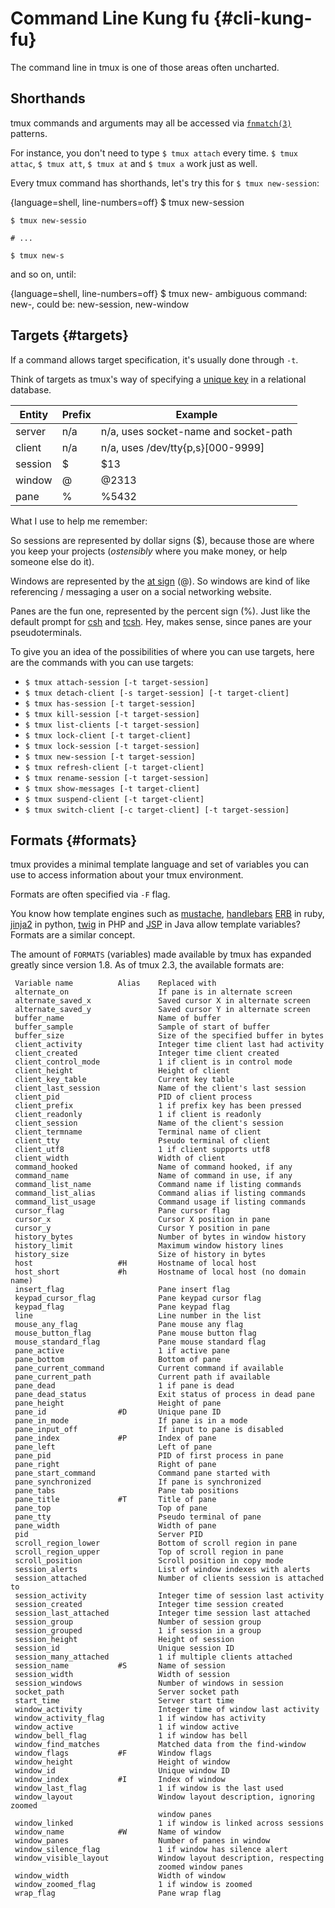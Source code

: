 # Command Line Kung fu {#cli-kung-fu}

The command line in tmux is one of those areas often uncharted.

## Shorthands

tmux commands and arguments may all be accessed via [`fnmatch(3)`](http://pubs.opengroup.org/onlinepubs/9699919799/functions/fnmatch.html)
patterns.

For instance, you don't need to type `$ tmux attach` every time. `$ tmux attac`,
`$ tmux att`, `$ tmux at` and `$ tmux a` work just as well.

Every tmux command has shorthands, let's try this for `$ tmux new-session`:

{language=shell, line-numbers=off}
    $ tmux new-session

    $ tmux new-sessio

    # ...

    $ tmux new-s

and so on, until:

{language=shell, line-numbers=off}
    $ tmux new-
    ambiguous command: new-, could be: new-session, new-window

## Targets {#targets}

If a command allows target specification, it's usually done through `-t`.

Think of targets as tmux's way of specifying a [unique key](https://en.wikipedia.org/wiki/Unique_key)
in a relational database.

| Entity    | Prefix | Example                               |
|-----------|--------|---------------------------------------|
| server    | n/a    | n/a, uses socket-name and socket-path |
| client    | n/a    | n/a, uses /dev/tty{p,s}[000-9999]     |
| session   | $      | $13                                   |
| window    | @      | @2313                                 |
| pane      | %      | %5432                                 |

What I use to help me remember:

So sessions are represented by dollar signs ($), because those are where you keep
your projects (*ostensibly* where you make money, or help someone else do it).

Windows are represented by the [at sign](https://en.wikipedia.org/wiki/At_sign)
(@). So windows are kind of like referencing / messaging a user on a social
networking website.

Panes are the fun one, represented by the percent sign (%). Just like the
default prompt for [csh](https://en.wikipedia.org/wiki/C_shell) and
[tcsh](https://en.wikipedia.org/wiki/Tcsh). Hey, makes sense, since panes are
your pseudoterminals.

To give you an idea of the possibilities of where you can use targets, here are
the commands with you can use targets:

- `$ tmux attach-session [-t target-session]`
- `$ tmux detach-client [-s target-session] [-t target-client]`
- `$ tmux has-session [-t target-session]`
- `$ tmux kill-session [-t target-session]`
- `$ tmux list-clients [-t target-session]`
- `$ tmux lock-client [-t target-client]`
- `$ tmux lock-session [-t target-session]`
- `$ tmux new-session [-t target-session]`
- `$ tmux refresh-client [-t target-client]`
- `$ tmux rename-session [-t target-session]`
- `$ tmux show-messages [-t target-client]`
- `$ tmux suspend-client [-t target-client]`
- `$ tmux switch-client [-c target-client] [-t target-session]`

## Formats {#formats}

tmux provides a minimal template language and set of variables you can use to
access information about your tmux environment.

Formats are often specified via `-F` flag.

You know how template engines such as
[mustache](https://mustache.github.io/), [handlebars](http://handlebarsjs.com/)
[ERB](http://ruby-doc.org/stdlib-2.3.3/libdoc/erb/rdoc/ERB.html) in ruby,
[jinja2](http://jinja.pocoo.org/docs/dev/) in python,
[twig](http://twig.sensiolabs.org/) in PHP and
[JSP](https://en.wikipedia.org/wiki/JavaServer_Pages) in Java allow template
variables? Formats are a similar concept.

The amount of `FORMATS` (variables) made available by tmux has expanded greatly
since version 1.8. As of tmux 2.3, the available formats are:

     Variable name          Alias    Replaced with
     alternate_on                    If pane is in alternate screen
     alternate_saved_x               Saved cursor X in alternate screen
     alternate_saved_y               Saved cursor Y in alternate screen
     buffer_name                     Name of buffer
     buffer_sample                   Sample of start of buffer
     buffer_size                     Size of the specified buffer in bytes
     client_activity                 Integer time client last had activity
     client_created                  Integer time client created
     client_control_mode             1 if client is in control mode
     client_height                   Height of client
     client_key_table                Current key table
     client_last_session             Name of the client's last session
     client_pid                      PID of client process
     client_prefix                   1 if prefix key has been pressed
     client_readonly                 1 if client is readonly
     client_session                  Name of the client's session
     client_termname                 Terminal name of client
     client_tty                      Pseudo terminal of client
     client_utf8                     1 if client supports utf8
     client_width                    Width of client
     command_hooked                  Name of command hooked, if any
     command_name                    Name of command in use, if any
     command_list_name               Command name if listing commands
     command_list_alias              Command alias if listing commands
     command_list_usage              Command usage if listing commands
     cursor_flag                     Pane cursor flag
     cursor_x                        Cursor X position in pane
     cursor_y                        Cursor Y position in pane
     history_bytes                   Number of bytes in window history
     history_limit                   Maximum window history lines
     history_size                    Size of history in bytes
     host                   #H       Hostname of local host
     host_short             #h       Hostname of local host (no domain name)
     insert_flag                     Pane insert flag
     keypad_cursor_flag              Pane keypad cursor flag
     keypad_flag                     Pane keypad flag
     line                            Line number in the list
     mouse_any_flag                  Pane mouse any flag
     mouse_button_flag               Pane mouse button flag
     mouse_standard_flag             Pane mouse standard flag
     pane_active                     1 if active pane
     pane_bottom                     Bottom of pane
     pane_current_command            Current command if available
     pane_current_path               Current path if available
     pane_dead                       1 if pane is dead
     pane_dead_status                Exit status of process in dead pane
     pane_height                     Height of pane
     pane_id                #D       Unique pane ID
     pane_in_mode                    If pane is in a mode
     pane_input_off                  If input to pane is disabled
     pane_index             #P       Index of pane
     pane_left                       Left of pane
     pane_pid                        PID of first process in pane
     pane_right                      Right of pane
     pane_start_command              Command pane started with
     pane_synchronized               If pane is synchronized
     pane_tabs                       Pane tab positions
     pane_title             #T       Title of pane
     pane_top                        Top of pane
     pane_tty                        Pseudo terminal of pane
     pane_width                      Width of pane
     pid                             Server PID
     scroll_region_lower             Bottom of scroll region in pane
     scroll_region_upper             Top of scroll region in pane
     scroll_position                 Scroll position in copy mode
     session_alerts                  List of window indexes with alerts
     session_attached                Number of clients session is attached to
     session_activity                Integer time of session last activity
     session_created                 Integer time session created
     session_last_attached           Integer time session last attached
     session_group                   Number of session group
     session_grouped                 1 if session in a group
     session_height                  Height of session
     session_id                      Unique session ID
     session_many_attached           1 if multiple clients attached
     session_name           #S       Name of session
     session_width                   Width of session
     session_windows                 Number of windows in session
     socket_path                     Server socket path
     start_time                      Server start time
     window_activity                 Integer time of window last activity
     window_activity_flag            1 if window has activity
     window_active                   1 if window active
     window_bell_flag                1 if window has bell
     window_find_matches             Matched data from the find-window
     window_flags           #F       Window flags
     window_height                   Height of window
     window_id                       Unique window ID
     window_index           #I       Index of window
     window_last_flag                1 if window is the last used
     window_layout                   Window layout description, ignoring zoomed
                                     window panes
     window_linked                   1 if window is linked across sessions
     window_name            #W       Name of window
     window_panes                    Number of panes in window
     window_silence_flag             1 if window has silence alert
     window_visible_layout           Window layout description, respecting
                                     zoomed window panes
     window_width                    Width of window
     window_zoomed_flag              1 if window is zoomed
     wrap_flag                       Pane wrap flag
